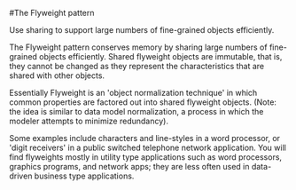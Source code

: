 #The Flyweight pattern

Use sharing to support large numbers of fine-grained objects efficiently.

The Flyweight pattern conserves memory by sharing large numbers of fine-grained
objects efficiently. Shared flyweight objects are immutable, that is, they cannot
be changed as they represent the characteristics that are shared with other objects.

Essentially Flyweight is an 'object normalization technique' in which common properties 
are factored out into shared flyweight objects. (Note: the idea is similar to data model 
normalization, a process in which the modeler attempts to minimize redundancy).

Some examples include characters and line-styles in a word processor, or 'digit receivers' 
in a public switched telephone network application. You will find flyweights mostly
in utility type applications such as word processors, graphics programs, and network
apps; they are less often used in data-driven business type applications.